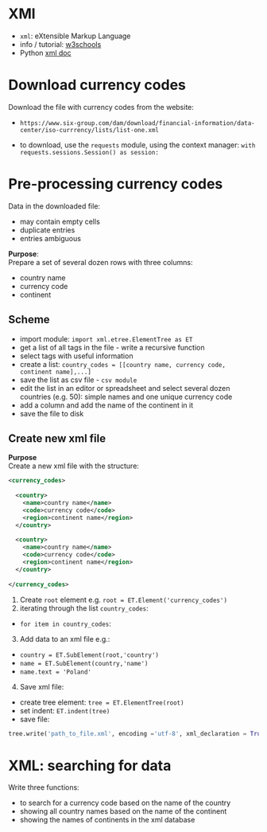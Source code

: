 # XMl
  
 - `xml`: eXtensible Markup Language  
 - info / tutorial: [w3schools](https://www.w3schools.com/xml/xml_whatis.asp)  
 - Python [xml doc](https://docs.python.org/3/library/xml.html)
  
# Download currency codes  
  
Download the file with currency codes from the website:   
 - `https://www.six-group.com/dam/download/financial-information/data-center/iso-currrency/lists/list-one.xml`  
  
 - to download, use the `requests` module, using the context manager: `with requests.sessions.Session() as session:`  
  
  
# Pre-processing currency codes  
  
Data in the downloaded file:    
 - may contain empty cells    
 - duplicate entries    
 - entries ambiguous    
  
  
**Purpose**:    
Prepare a set of several dozen rows with three columns:    
 - country name    
 - currency code    
 - continent    
  
## Scheme  
   
 - import module: `import xml.etree.ElementTree as ET`  
 - get a list of all tags in the file - write a recursive function  
 - select tags with useful information   
 - create a list: `country_codes = [[country name, currency code, continent name],...]`  
 - save the list as csv file - `csv module`  
 - edit the list in an editor or spreadsheet and select several dozen countries (e.g. 50): simple names and one unique currency code  
 - add a column and add the name of the continent in it  
 - save the file to disk  
  
  
## Create new xml file  
  
**Purpose**  
Create a new xml file with the structure:  
  
```xml  
<currency_codes>  
  
  <country>  
    <name>country name</name>  
    <code>currency code</code>  
    <region>continent name</region>  
  </country>  
  
  <country>  
    <name>country name</name>  
    <code>currency code</code>  
    <region>continent name</region>  
  </country>  
  
</currency_codes>  
```  
  
  
 1. Create `root` element e.g. `root = ET.Element('currency_codes')`  
 2. iterating through the list `country_codes`:  
  - `for item in country_codes`:  
  
 3. Add data to an xml file e.g.:  
  - `country = ET.SubElement(root,'country')`  
  - `name = ET.SubElement(country,'name')`  
  - `name.text = 'Poland'`  
  
 4. Save xml file:
  - create tree element: `tree = ET.ElementTree(root)`
  - set indent: `ET.indent(tree)`
  - save file:
``` python
tree.write('path_to_file.xml', encoding ='utf-8', xml_declaration = True)
```


# XML: searching for data  
  
Write three functions:  
  
 - to search for a currency code based on the name of the country  
 - showing all country names based on the name of the continent  
 - showing the names of continents in the xml database  
  
  
  
  
